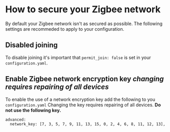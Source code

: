 # How to secure your Zigbee network

By default your Zigbee network isn't as secured as possible. The following settings are recommeded to apply to your configuration.

## Disabled joining
To disable joining it's important that `permit_join: false` is set in your `configuration.yaml`.

## Enable Zigbee network encryption key *changing requires repairing of all devices*
To enable the use of a network encryption key add the following to you `configuration.yaml` Changing the key requires repairing of all devices.
**Do not use the following key.**
```
advanced:
  network_key: [7, 3, 5, 7, 9, 11, 13, 15, 0, 2, 4, 6, 8, 11, 12, 13],
```


